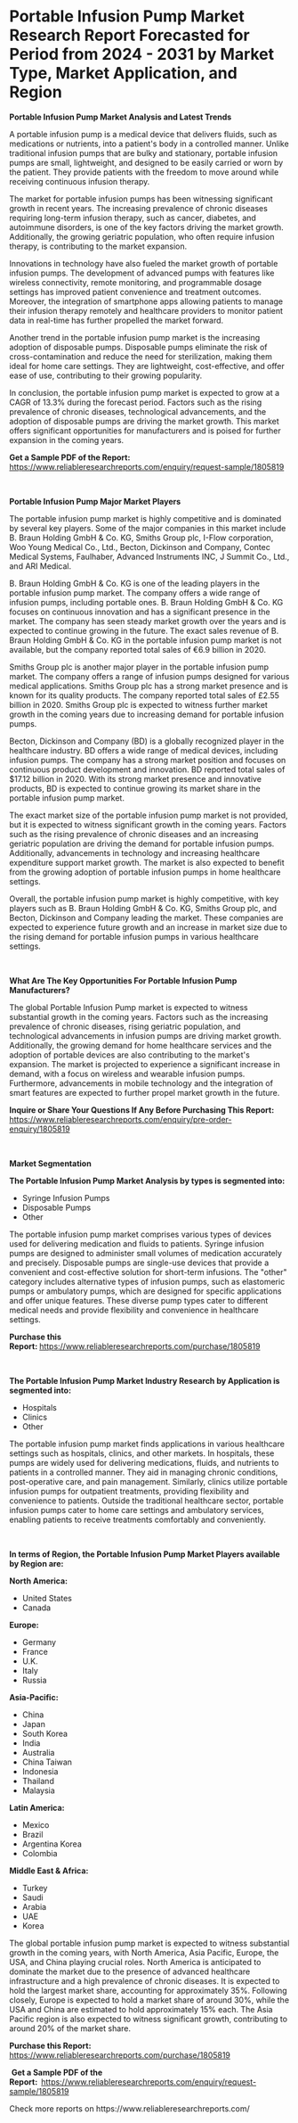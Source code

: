<p><h1>Portable Infusion Pump Market Research Report Forecasted for Period from 2024 -  2031 by Market Type, Market Application, and Region</h1></p><p><strong>Portable Infusion Pump Market Analysis and Latest Trends</strong></p>
<p><p>A portable infusion pump is a medical device that delivers fluids, such as medications or nutrients, into a patient's body in a controlled manner. Unlike traditional infusion pumps that are bulky and stationary, portable infusion pumps are small, lightweight, and designed to be easily carried or worn by the patient. They provide patients with the freedom to move around while receiving continuous infusion therapy.</p><p>The market for portable infusion pumps has been witnessing significant growth in recent years. The increasing prevalence of chronic diseases requiring long-term infusion therapy, such as cancer, diabetes, and autoimmune disorders, is one of the key factors driving the market growth. Additionally, the growing geriatric population, who often require infusion therapy, is contributing to the market expansion.</p><p>Innovations in technology have also fueled the market growth of portable infusion pumps. The development of advanced pumps with features like wireless connectivity, remote monitoring, and programmable dosage settings has improved patient convenience and treatment outcomes. Moreover, the integration of smartphone apps allowing patients to manage their infusion therapy remotely and healthcare providers to monitor patient data in real-time has further propelled the market forward.</p><p>Another trend in the portable infusion pump market is the increasing adoption of disposable pumps. Disposable pumps eliminate the risk of cross-contamination and reduce the need for sterilization, making them ideal for home care settings. They are lightweight, cost-effective, and offer ease of use, contributing to their growing popularity.</p><p>In conclusion, the portable infusion pump market is expected to grow at a CAGR of 13.3% during the forecast period. Factors such as the rising prevalence of chronic diseases, technological advancements, and the adoption of disposable pumps are driving the market growth. This market offers significant opportunities for manufacturers and is poised for further expansion in the coming years.</p></p>
<p><strong>Get a Sample PDF of the Report:&nbsp;</strong> <a href="https://www.reliableresearchreports.com/enquiry/request-sample/1805819">https://www.reliableresearchreports.com/enquiry/request-sample/1805819</a></p>
<p>&nbsp;</p>
<p><strong>Portable Infusion Pump Major Market Players</strong></p>
<p><p>The portable infusion pump market is highly competitive and is dominated by several key players. Some of the major companies in this market include B. Braun Holding GmbH & Co. KG, Smiths Group plc, I-Flow corporation, Woo Young Medical Co., Ltd., Becton, Dickinson and Company, Contec Medical Systems, Faulhaber, Advanced Instruments INC, J Summit Co., Ltd., and ARI Medical.</p><p>B. Braun Holding GmbH & Co. KG is one of the leading players in the portable infusion pump market. The company offers a wide range of infusion pumps, including portable ones. B. Braun Holding GmbH & Co. KG focuses on continuous innovation and has a significant presence in the market. The company has seen steady market growth over the years and is expected to continue growing in the future. The exact sales revenue of B. Braun Holding GmbH & Co. KG in the portable infusion pump market is not available, but the company reported total sales of €6.9 billion in 2020.</p><p>Smiths Group plc is another major player in the portable infusion pump market. The company offers a range of infusion pumps designed for various medical applications. Smiths Group plc has a strong market presence and is known for its quality products. The company reported total sales of £2.55 billion in 2020. Smiths Group plc is expected to witness further market growth in the coming years due to increasing demand for portable infusion pumps.</p><p>Becton, Dickinson and Company (BD) is a globally recognized player in the healthcare industry. BD offers a wide range of medical devices, including infusion pumps. The company has a strong market position and focuses on continuous product development and innovation. BD reported total sales of $17.12 billion in 2020. With its strong market presence and innovative products, BD is expected to continue growing its market share in the portable infusion pump market.</p><p>The exact market size of the portable infusion pump market is not provided, but it is expected to witness significant growth in the coming years. Factors such as the rising prevalence of chronic diseases and an increasing geriatric population are driving the demand for portable infusion pumps. Additionally, advancements in technology and increasing healthcare expenditure support market growth. The market is also expected to benefit from the growing adoption of portable infusion pumps in home healthcare settings.</p><p>Overall, the portable infusion pump market is highly competitive, with key players such as B. Braun Holding GmbH & Co. KG, Smiths Group plc, and Becton, Dickinson and Company leading the market. These companies are expected to experience future growth and an increase in market size due to the rising demand for portable infusion pumps in various healthcare settings.</p></p>
<p>&nbsp;</p>
<p><strong>What Are The Key Opportunities For Portable Infusion Pump Manufacturers?</strong></p>
<p><p>The global Portable Infusion Pump market is expected to witness substantial growth in the coming years. Factors such as the increasing prevalence of chronic diseases, rising geriatric population, and technological advancements in infusion pumps are driving market growth. Additionally, the growing demand for home healthcare services and the adoption of portable devices are also contributing to the market's expansion. The market is projected to experience a significant increase in demand, with a focus on wireless and wearable infusion pumps. Furthermore, advancements in mobile technology and the integration of smart features are expected to further propel market growth in the future.</p></p>
<p><strong>Inquire or Share Your Questions If Any Before Purchasing This Report:</strong> <a href="https://www.reliableresearchreports.com/enquiry/pre-order-enquiry/1805819">https://www.reliableresearchreports.com/enquiry/pre-order-enquiry/1805819</a></p>
<p>&nbsp;</p>
<p><strong>Market Segmentation</strong></p>
<p><strong>The Portable Infusion Pump Market Analysis by types is segmented into:</strong></p>
<p><ul><li>Syringe Infusion Pumps</li><li>Disposable Pumps</li><li>Other</li></ul></p>
<p><p>The portable infusion pump market comprises various types of devices used for delivering medication and fluids to patients. Syringe infusion pumps are designed to administer small volumes of medication accurately and precisely. Disposable pumps are single-use devices that provide a convenient and cost-effective solution for short-term infusions. The "other" category includes alternative types of infusion pumps, such as elastomeric pumps or ambulatory pumps, which are designed for specific applications and offer unique features. These diverse pump types cater to different medical needs and provide flexibility and convenience in healthcare settings.</p></p>
<p><strong>Purchase this Report:&nbsp;</strong><a href="https://www.reliableresearchreports.com/purchase/1805819">https://www.reliableresearchreports.com/purchase/1805819</a></p>
<p>&nbsp;</p>
<p><strong>The Portable Infusion Pump Market Industry Research by Application is segmented into:</strong></p>
<p><ul><li>Hospitals</li><li>Clinics</li><li>Other</li></ul></p>
<p><p>The portable infusion pump market finds applications in various healthcare settings such as hospitals, clinics, and other markets. In hospitals, these pumps are widely used for delivering medications, fluids, and nutrients to patients in a controlled manner. They aid in managing chronic conditions, post-operative care, and pain management. Similarly, clinics utilize portable infusion pumps for outpatient treatments, providing flexibility and convenience to patients. Outside the traditional healthcare sector, portable infusion pumps cater to home care settings and ambulatory services, enabling patients to receive treatments comfortably and conveniently.</p></p>
<p>&nbsp;</p>
<p><strong>In terms of Region, the Portable Infusion Pump Market Players available by Region are:</strong></p>
<p>
    <p> <strong> North America: </strong>
        <ul>
            <li>United States</li>
            <li>Canada</li>
        </ul>
        </p> 
    <p> <strong> Europe: </strong>
        <ul>
            <li>Germany</li>
            <li>France</li>
            <li>U.K.</li>
            <li>Italy</li>
            <li>Russia</li>
        </ul>
        </p> 
    <p> <strong> Asia-Pacific: </strong>
        <ul>
            <li>China</li>
            <li>Japan</li>
            <li>South Korea</li>
            <li>India</li>
            <li>Australia</li>
            <li>China Taiwan</li>
            <li>Indonesia</li>
            <li>Thailand</li>
            <li>Malaysia</li>
        </ul>
        </p> 
    <p> <strong> Latin America: </strong>
        <ul>
            <li>Mexico</li>
            <li>Brazil</li>
            <li>Argentina Korea</li>
            <li>Colombia</li>
        </ul>
        </p> 
    <p> <strong> Middle East & Africa: </strong>
        <ul>
            <li>Turkey</li>
            <li>Saudi</li>
            <li>Arabia</li>
            <li>UAE</li>
            <li>Korea</li>
        </ul>
    </p>
    </p>
<p><p>The global portable infusion pump market is expected to witness substantial growth in the coming years, with North America, Asia Pacific, Europe, the USA, and China playing crucial roles. North America is anticipated to dominate the market due to the presence of advanced healthcare infrastructure and a high prevalence of chronic diseases. It is expected to hold the largest market share, accounting for approximately 35%. Following closely, Europe is expected to hold a market share of around 30%, while the USA and China are estimated to hold approximately 15% each. The Asia Pacific region is also expected to witness significant growth, contributing to around 20% of the market share.</p></p>
<p><strong>Purchase this Report: </strong><a href="https://www.reliableresearchreports.com/purchase/1805819">https://www.reliableresearchreports.com/purchase/1805819</a></p>
<p>&nbsp;<strong>Get a Sample PDF of the Report:&nbsp;&nbsp;</strong><a href="https://www.reliableresearchreports.com/enquiry/request-sample/1805819">https://www.reliableresearchreports.com/enquiry/request-sample/1805819</a></p>
<p><strong></strong></p>
<p>Check more reports on https://www.reliableresearchreports.com/</p>